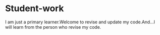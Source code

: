 # Student-work
I am just a primary learner.Welcome to revise and update my code.And...I will learn from the person who revise my code. 
